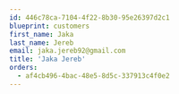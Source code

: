 ```yaml
---
id: 446c78ca-7104-4f22-8b30-95e26397d2c1
blueprint: customers
first_name: Jaka
last_name: Jereb
email: jaka.jereb92@gmail.com
title: 'Jaka Jereb'
orders:
  - af4cb496-4bac-48e5-8d5c-337913c4f0e2
---
```

